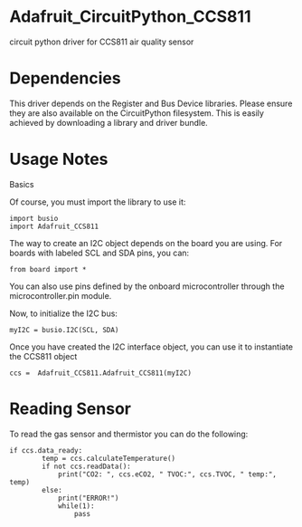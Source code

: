 # Adafruit_CircuitPython_CCS811
circuit python driver for CCS811 air quality sensor
# Dependencies

This driver depends on the Register and Bus Device libraries. Please ensure they are also available on the CircuitPython filesystem. This is easily achieved by downloading a library and driver bundle.

# Usage Notes

Basics

Of course, you must import the library to use it:

```
import busio
import Adafruit_CCS811
```
The way to create an I2C object depends on the board you are using. For boards with labeled SCL and SDA pins, you can:

```
from board import *
```

You can also use pins defined by the onboard microcontroller through the microcontroller.pin module.

Now, to initialize the I2C bus:

```
myI2C = busio.I2C(SCL, SDA)
```

Once you have created the I2C interface object, you can use it to instantiate the CCS811 object

```
ccs =  Adafruit_CCS811.Adafruit_CCS811(myI2C)
```

# Reading Sensor

To read the gas sensor and thermistor you can do the following: 

```
if ccs.data_ready:
		temp = ccs.calculateTemperature()
		if not ccs.readData():
			print("CO2: ", ccs.eCO2, " TVOC:", ccs.TVOC, " temp:", temp)
		else:
			print("ERROR!")
			while(1):
				pass
```
